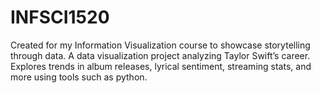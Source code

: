 # INFSCI1520
Created for my Information Visualization course to showcase storytelling through data. A data visualization project analyzing Taylor Swift’s career. Explores trends in album releases, lyrical sentiment, streaming stats, and more using tools such as python. 
